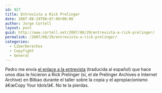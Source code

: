 ```yaml
---
id: 927
title: Entrevista a Rick Prelinger
date: 2007-08-29T08:07:09+00:00
author: Jorge Cortell
layout: post
guid: http://www.cortell.net/2007/08/29/entrevista-a-rick-prelinger/
permalink: /2007/08/29/entrevista-a-rick-prelinger/
categories:
  - CiberDerechos
  - Copyfight
  - General
---
```

Pedro me enví­a <a target="_blank" title="Entrevista" href="http://www.mediateletipos.net/archives/6547">el enlace a la entrevista</a> (traducida al español) que hace unos dí­as le hicieron a Rick Prelinger (sí­, el de Prelinger Archives e Internet Archive) en Bilbao durante el taller sobre la copia y el apropiacionismo â€œCopy Your Idols!â€. No te la pierdas.